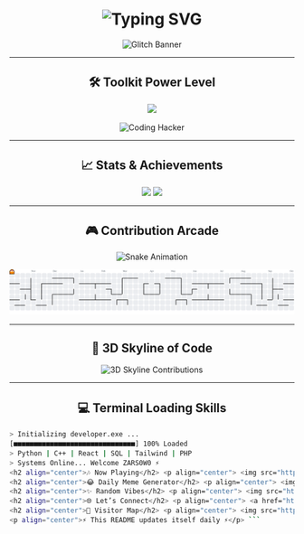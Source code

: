 <!-- 🚀 ZARS0W0 README: ULTRA EDITION -->

<h1 align="center">
  <img src="https://readme-typing-svg.herokuapp.com?font=Fira+Code&size=28&duration=3000&pause=500&color=FF00FF&center=true&vCenter=true&width=720&lines=⚡+Welcome+to+the+Code+Matrix;👾+ZARS0W0+-+Fullstack+Dreamer;🚀+Building+Future+Technologies;✨+Turning+Ideas+into+Magic" alt="Typing SVG" />
</h1>

<p align="center">
  <img src="https://media.giphy.com/media/oEI9uBYSzLpBK/giphy.gif" width="700" alt="Glitch Banner" />
</p>

---

<h2 align="center">🛠️ Toolkit Power Level</h2>

<p align="center">
  <img src="https://skillicons.dev/icons?i=py,cpp,html,css,tailwind,php,react,sqlite,mysql&perline=6&theme=light" />
</p>

<p align="center">
  <img src="https://media.giphy.com/media/coxQHKASG60HrHtvkt/giphy.gif" width="400" alt="Coding Hacker" />
</p>

---

<h2 align="center">📈 Stats & Achievements</h2>

<p align="center">
  <img src="https://streak-stats.demolab.com?user=ZARS0W0&theme=highcontrast&hide_border=true" height="150" />
  <img src="https://github-profile-trophy.vercel.app/?username=ZARS0W0&theme=onestar&no-frame=true&row=1&column=6" height="120" />
</p>

---

<h2 align="center">🎮 Contribution Arcade</h2>

<p align="center">
  <img src="https://raw.githubusercontent.com/ZARS0W0/ZARS0W0/output/github-contribution-grid-snake.svg" alt="Snake Animation" />
</p>

<p align="center">
  <img src="https://raw.githubusercontent.com/ZARS0W0/ZARS0W0/output/pacman-contribution-graph.svg" alt="Pac-Man Graph" />
</p>

---

<h2 align="center">🌆 3D Skyline of Code</h2>

<p align="center">
  <img src="https://github.com/ashutosh00710/github-readme-3d-contrib/blob/master/profile-night-green.svg" alt="3D Skyline Contributions" />
</p>

---

<h2 align="center">💻 Terminal Loading Skills</h2>

```bash
> Initializing developer.exe ...
[■■■■■■■■■■■■■■■■■■■■■■■■■■■■■■] 100% Loaded
> Python | C++ | React | SQL | Tailwind | PHP
> Systems Online... Welcome ZARS0W0 ⚡
<h2 align="center">🎶 Now Playing</h2> <p align="center"> <img src="https://novatorem.vercel.app/api/spotify" alt="Spotify Now Playing" width="400" /> </p>
<h2 align="center">😂 Daily Meme Generator</h2> <p align="center"> <img src="https://api.memegen.link/images/fry/shut_up_and_take/my_code.png" width="400" alt="Random Meme"/> </p>
<h2 align="center">✨ Random Vibes</h2> <p align="center"> <img src="https://readme-jokes.vercel.app/api?hideBorder&theme=tokyonight" alt="Random Joke" /> </p> <p align="center"> <img src="https://quotes-github-readme.vercel.app/api?type=vertical&theme=merko" alt="Random Quote"/> </p>
<h2 align="center">🌐 Let’s Connect</h2> <p align="center"> <a href="https://linkedin.com/in/your-linkedin"><img src="https://img.shields.io/badge/LinkedIn-0A66C2?style=for-the-badge&logo=linkedin&logoColor=white" /></a> <a href="https://twitter.com/your-twitter"><img src="https://img.shields.io/badge/Twitter-1DA1F2?style=for-the-badge&logo=twitter&logoColor=white" /></a> <a href="https://discordapp.com/users/your-discord"><img src="https://img.shields.io/badge/Discord-5865F2?style=for-the-badge&logo=discord&logoColor=white" /></a> <a href="https://twitch.tv/your-twitch"><img src="https://img.shields.io/badge/Twitch-9146FF?style=for-the-badge&logo=twitch&logoColor=white" /></a> </p>
<h2 align="center">👀 Visitor Map</h2> <p align="center"> <img src="https://profile-counter.glitch.me/ZARS0W0/count.svg" alt="Visitor Counter" /> </p>
<p align="center">⚡ This README updates itself daily ⚡</p> ```
